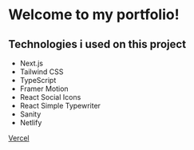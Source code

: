 # Welcome to my portfolio!

## Technologies i used on this project

- Next.js
- Tailwind CSS
- TypeScript
- Framer Motion
- React Social Icons
- React Simple Typewriter
- Sanity
- Netlify

<a href="https://ogulcanmunogullari.vercel.app/"> Vercel </a>
